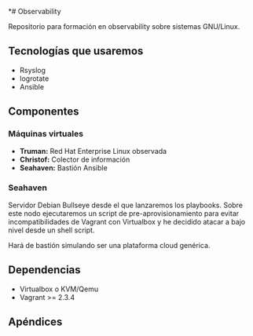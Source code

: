 *# Observability

Repositorio para formación en observability sobre sistemas GNU/Linux.

## Tecnologías que usaremos
* Rsyslog
* logrotate
* Ansible

## Componentes
### Máquinas virtuales
* **Truman:** Red Hat Enterprise Linux observada
* **Christof:** Colector de información
* **Seahaven:** Bastión Ansible

### Seahaven
Servidor Debian Bullseye desde el que lanzaremos los playbooks.
Sobre este nodo ejecutaremos un script de pre-aprovisionamiento para evitar
incompatibilidades de Vagrant con Virtualbox y he decidido atacar a bajo nivel
desde un shell script.

Hará de bastión simulando ser una plataforma cloud genérica.

## Dependencias
* Virtualbox o KVM/Qemu
* Vagrant >= 2.3.4


## Apéndices
